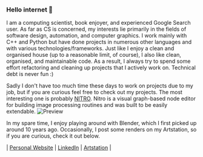 ### Hello internet 👋

I am a computing scientist, book enjoyer, and experienced Google Search user. As far as CS is concerned, my interests lie primarily in the fields of software design, automation, and computer graphics.
I work mainly with C++ and Python but have done projects in numerous other languages and with various technologies/frameworks. Just like I enjoy a clean and organised house (up to a reasonable limit, of course), I also like clean, organised, and maintainable code. As a result, I always try to spend some effort refactoring and cleaning up projects that I actively work on. Technical debt is never fun :)

Sadly I don't have too much time these days to work on projects due to my job, but if you are curious feel free to check out my projects. The most interesting one is probably [NITRO](https://github.com/BugelNiels/nitro). Nitro is a visual graph-based node editor for building image processing routines and was built to be easily extendable.
![Preview](https://github.com/BugelNiels/nitro/blob/main/docs/screenshots/front.webp)

In my spare time, I enjoy playing around with Blender, which I first picked up around 10 years ago. Occasionally, I post some renders on my Artstation, so if you are curious, check it out below.

| [Personal Website](https://www.nielsbugel.dev/) | [LinkedIn](https://nl.linkedin.com/in/nielsbugel) | [Artstation](https://www.artstation.com/bugelniels) |
